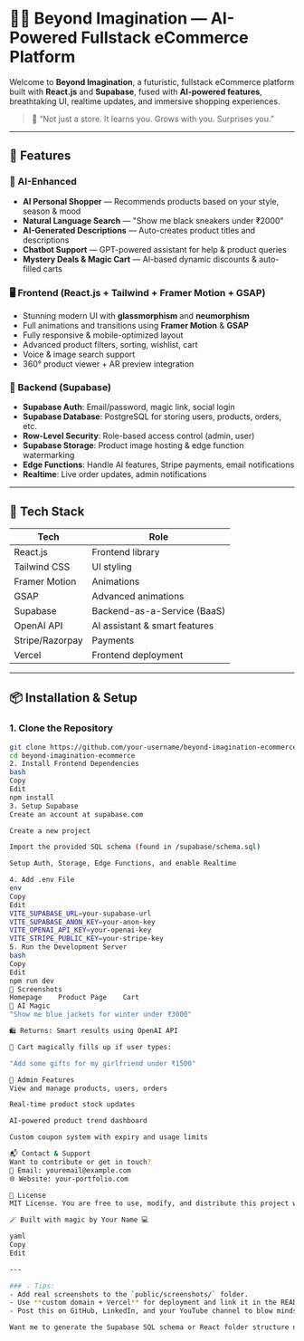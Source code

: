 # 🛒✨ Beyond Imagination — AI-Powered Fullstack eCommerce Platform

Welcome to **Beyond Imagination**, a futuristic, fullstack eCommerce platform built with **React.js** and **Supabase**, fused with **AI-powered features**, breathtaking UI, realtime updates, and immersive shopping experiences.

> 🌌 “Not just a store. It learns you. Grows with you. Surprises you.”

---

## 🌟 Features

### 🧠 AI-Enhanced
- **AI Personal Shopper** — Recommends products based on your style, season & mood
- **Natural Language Search** — "Show me black sneakers under ₹2000"
- **AI-Generated Descriptions** — Auto-creates product titles and descriptions
- **Chatbot Support** — GPT-powered assistant for help & product queries
- **Mystery Deals & Magic Cart** — AI-based dynamic discounts & auto-filled carts

### 🖥️ Frontend (React.js + Tailwind + Framer Motion + GSAP)
- Stunning modern UI with **glassmorphism** and **neumorphism**
- Full animations and transitions using **Framer Motion** & **GSAP**
- Fully responsive & mobile-optimized layout
- Advanced product filters, sorting, wishlist, cart
- Voice & image search support
- 360° product viewer + AR preview integration

### 🔐 Backend (Supabase)
- **Supabase Auth**: Email/password, magic link, social login
- **Supabase Database**: PostgreSQL for storing users, products, orders, etc.
- **Row-Level Security**: Role-based access control (admin, user)
- **Supabase Storage**: Product image hosting & edge function watermarking
- **Edge Functions**: Handle AI features, Stripe payments, email notifications
- **Realtime**: Live order updates, admin notifications

---

## 🚀 Tech Stack

| Tech            | Role                           |
|-----------------|--------------------------------|
| React.js        | Frontend library               |
| Tailwind CSS    | UI styling                     |
| Framer Motion   | Animations                     |
| GSAP            | Advanced animations            |
| Supabase        | Backend-as-a-Service (BaaS)    |
| OpenAI API      | AI assistant & smart features  |
| Stripe/Razorpay | Payments                       |
| Vercel          | Frontend deployment            |

---

## 📦 Installation & Setup

### 1. Clone the Repository
```bash
git clone https://github.com/your-username/beyond-imagination-ecommerce.git
cd beyond-imagination-ecommerce
2. Install Frontend Dependencies
bash
Copy
Edit
npm install
3. Setup Supabase
Create an account at supabase.com

Create a new project

Import the provided SQL schema (found in /supabase/schema.sql)

Setup Auth, Storage, Edge Functions, and enable Realtime

4. Add .env File
env
Copy
Edit
VITE_SUPABASE_URL=your-supabase-url
VITE_SUPABASE_ANON_KEY=your-anon-key
VITE_OPENAI_API_KEY=your-openai-key
VITE_STRIPE_PUBLIC_KEY=your-stripe-key
5. Run the Development Server
bash
Copy
Edit
npm run dev
📸 Screenshots
Homepage	Product Page	Cart
🤖 AI Magic
"Show me blue jackets for winter under ₹3000"

🛍️ Returns: Smart results using OpenAI API

🎁 Cart magically fills up if user types:

"Add some gifts for my girlfriend under ₹1500"

💼 Admin Features
View and manage products, users, orders

Real-time product stock updates

AI-powered product trend dashboard

Custom coupon system with expiry and usage limits

📬 Contact & Support
Want to contribute or get in touch?
📧 Email: youremail@example.com
🌐 Website: your-portfolio.com

📄 License
MIT License. You are free to use, modify, and distribute this project with attribution.

🪄 Built with magic by Your Name 💻

yaml
Copy
Edit

---

### 💡 Tips:
- Add real screenshots to the `public/screenshots/` folder.
- Use **custom domain + Vercel** for deployment and link it in the README.
- Post this on GitHub, LinkedIn, and your YouTube channel to blow minds!

Want me to generate the Supabase SQL schema or React folder structure now? Or maybe even help with deploying this bad boy? 😎







